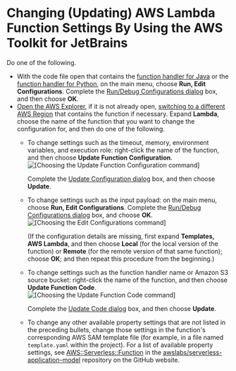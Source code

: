 # Changing \(Updating\) AWS Lambda Function Settings By Using the AWS Toolkit for JetBrains<a name="lambda-update"></a>

Do one of the following\.
+ With the code file open that contains the [function handler for Java](https://docs.aws.amazon.com/lambda/latest/dg/java-programming-model-handler-types.html) or the [function handler for Python](https://docs.aws.amazon.com/lambda/latest/dg/python-programming-model-handler-types.html), on the main menu, choose **Run, Edit Configurations**\. Complete the [Run/Debug Configurations dialog](run-debug-configurations-dialog.md) box, and then choose **OK**\.
+ [Open the AWS Explorer](key-tasks.md#key-tasks-open-explorer), if it is not already open, [switching to a different AWS Region](key-tasks.md#key-tasks-switch-region) that contains the function if necessary\. Expand **Lambda**, choose the name of the function that you want to change the configuration for, and then do one of the following\.
  + To change settings such as the timeout, memory, environment variables, and execution role: right\-click the name of the function, and then choose **Update Function Configuration**\.  
![\[Choosing the Update Function Configuration command\]](http://docs.aws.amazon.com/toolkit-for-jetbrains/latest/userguide/)

    Complete the [Update Configuration dialog](update-configuration-dialog.md) box, and then choose **Update**\. 
  + To change settings such as the input payload: on the main menu, choose **Run, Edit Configurations**\. Complete the [Run/Debug Configurations dialog](run-debug-configurations-dialog.md) box, and choose **OK**\.  
![\[Choosing the Edit Configurations command\]](http://docs.aws.amazon.com/toolkit-for-jetbrains/latest/userguide/)

    \(If the configuration details are missing, first expand **Templates, AWS Lambda**, and then choose **Local** \(for the local version of the function\) or **Remote** \(for the remote version of that same function\); choose **OK**; and then repeat this procedure from the beginning\.\)
  + To change settings such as the function handler name or Amazon S3 source bucket: right\-click the name of the function, and then choose **Update Function Code**\.  
![\[Choosing the Update Function Code command\]](http://docs.aws.amazon.com/toolkit-for-jetbrains/latest/userguide/)

    Complete the [Update Code dialog](update-code-dialog.md) box, and then choose **Update**\.
  + To change any other available property settings that are not listed in the preceding bullets, change those settings in the function's corresponding AWS SAM template file \(for example, in a file named `template.yaml` within the project\)\. For a list of available property settings, see [AWS::Serverless::Function](https://github.com/awslabs/serverless-application-model/blob/master/versions/2016-10-31.md#awsserverlessfunction) in the [awslabs/serverless\-application\-model](https://github.com/awslabs/serverless-application-model/) repository on the GitHub website\. 